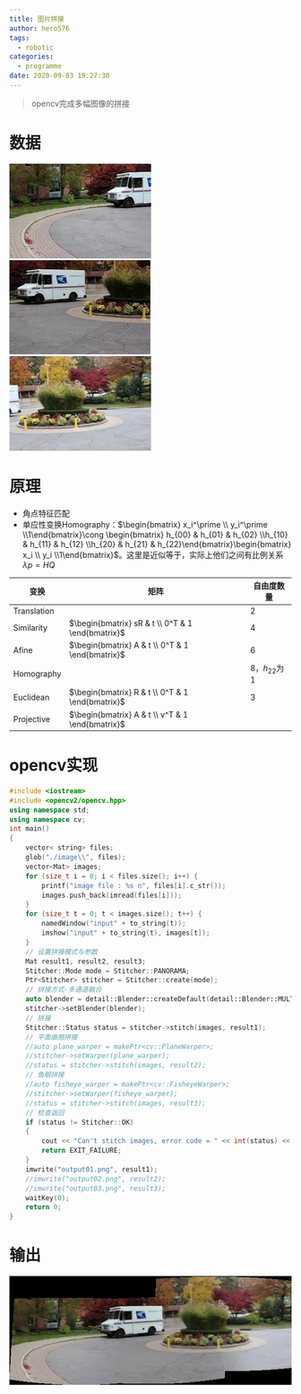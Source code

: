 ```yaml
---
title: 图片拼接
author: hero576
tags:
  - robotic
categories:
  - programme
date: 2020-09-03 19:27:30
---
```

> opencv完成多幅图像的拼接
<!--more-->

# 数据
![contract01](/images/contract01.png)
![contract02](/images/contract02.png)
![contract03](/images/contract03.png)

# 原理
- 角点特征匹配
- 单应性变换Homography：$\begin{bmatrix} x_i^\prime  \\ y_i^\prime \\1\end{bmatrix}\cong \begin{bmatrix} h_{00} & h_{01} & h_{02}  \\h_{10} & h_{11} & h_{12} \\h_{20} & h_{21} & h_{22}\end{bmatrix}\begin{bmatrix} x_i  \\ y_i \\1\end{bmatrix}$。这里是近似等于，实际上他们之间有比例关系$\lambda p=HQ$

变换|矩阵|自由度数量
-|-|-
Translation||2
Similarity|$\begin{bmatrix} sR & t  \\ 0^T & 1 \end{bmatrix}$|4
Afine|$\begin{bmatrix} A & t  \\ 0^T & 1 \end{bmatrix}$|6
Homography||8，$h_{22}$为1
Euclidean|$\begin{bmatrix} R & t  \\ 0^T & 1 \end{bmatrix}$|3
Projective|$\begin{bmatrix} A & t  \\ v^T & 1 \end{bmatrix}$|



# opencv实现

```c++
#include <iostream>
#include <opencv2/opencv.hpp>
using namespace std;
using namespace cv;
int main()
{
	vector< string> files;
	glob("./image\\", files);
	vector<Mat> images;
	for (size_t i = 0; i < files.size(); i++) {
		printf("image file : %s n", files[i].c_str());
		images.push_back(imread(files[i]));
	}
	for (size_t t = 0; t < images.size(); t++) {
		namedWindow("input" + to_string(t));
		imshow("input" + to_string(t), images[t]);
	}
	// 设置拼接模式与参数
	Mat result1, result2, result3;
	Stitcher::Mode mode = Stitcher::PANORAMA;
	Ptr<Stitcher> stitcher = Stitcher::create(mode);
	// 拼接方式-多通道融合
	auto blender = detail::Blender::createDefault(detail::Blender::MULTI_BAND);
	stitcher->setBlender(blender);
	// 拼接
	Stitcher::Status status = stitcher->stitch(images, result1);
	// 平面曲翘拼接
	//auto plane_warper = makePtr<cv::PlaneWarper>;
	//stitcher->setWarper(plane_warper);
	//status = stitcher->stitch(images, result2);
	// 鱼眼拼接
	//auto fisheye_warper = makePtr<cv::FisheyeWarper>;
	//stitcher->setWarper(fisheye_warper);
	//status = stitcher->stitch(images, result3);
	// 检查返回
	if (status != Stitcher::OK)
	{
		cout << "Can't stitch images, error code = " << int(status) << endl;
		return EXIT_FAILURE;
	}
	imwrite("output01.png", result1);
	//imwrite("output02.png", result2);
	//imwrite("output03.png", result3);
	waitKey(0);
	return 0;
}
```



# 输出
![output](/images/output01.png)

